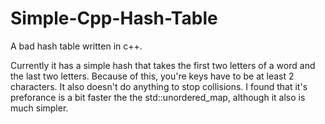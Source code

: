 # Simple-Cpp-Hash-Table
A bad hash table written in c++.

Currently it has a simple hash that takes the first two letters of a word and the last two letters. Because of this, you're keys have to be at least 2 characters. It also doesn't do anything to stop collisions. I found that it's preforance is a bit faster the the std::unordered_map, although it also is much simpler.
